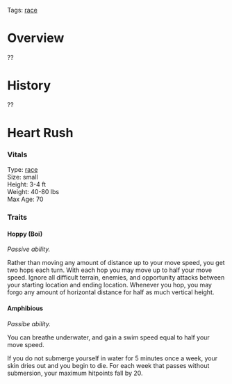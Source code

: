 Tags: [race](Races)

# Overview

??

# History

??

# Heart Rush

### Vitals
Type: [race](Races)  
Size: small  
Height: 3-4 ft  
Weight: 40-80 lbs  
Max Age: 70  

### Traits

#### Hoppy (Boi)
*Passive ability.*

Rather than moving any amount of distance up to your move speed, you get two hops each turn. With each hop you may move up to half your move speed. Ignore all difficult terrain, enemies, and opportunity attacks between your starting location and ending location. Whenever you hop, you may forgo any amount of horizontal distance for half as much vertical height. 

#### Amphibious
*Passibe ability.*

You can breathe underwater, and gain a swim speed equal to half your move speed.

If you do not submerge yourself in water for 5 minutes once a week, your skin dries out and you begin to die. For each week that passes without submersion, your maximum hitpoints fall by 20. 